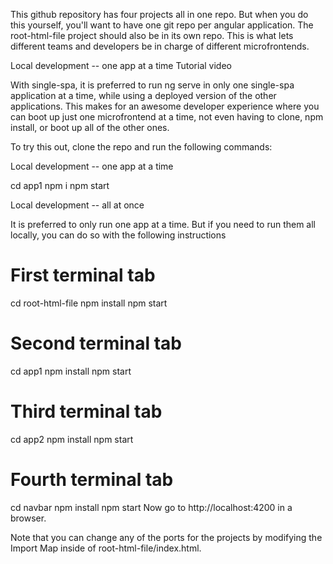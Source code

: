 This github repository has four projects all in one repo. But when you do this yourself, you'll want to have one git repo per angular application. 
The root-html-file project should also be in its own repo. This is what lets different teams and developers be in charge of different microfrontends.

Local development -- one app at a time
Tutorial video

With single-spa, it is preferred to run ng serve in only one single-spa application at a time, while using a deployed version of the other applications. This makes for an awesome developer experience where you can boot up just one microfrontend at a time, not even having to clone, npm install, or boot up all of the other ones.

To try this out, clone the repo and run the following commands:

Local development -- one app at a time

cd app1
npm i
npm start

Local development -- all at once

It is preferred to only run one app at a time. But if you need to run them all locally, you can do so with the following instructions

# First terminal tab
cd root-html-file
npm install
npm start
# Second terminal tab
cd app1
npm install
npm start
# Third terminal tab
cd app2
npm install
npm start
# Fourth terminal tab
cd navbar
npm install
npm start
Now go to http://localhost:4200 in a browser. 

Note that you can change any of the ports for the projects by modifying the Import Map inside of root-html-file/index.html.
